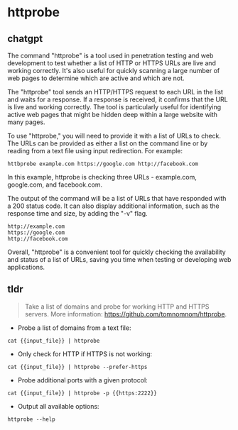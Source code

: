 # httprobe 
## chatgpt 
The command "httprobe" is a tool used in penetration testing and web development to test whether a list of HTTP or HTTPS URLs are live and working correctly. It's also useful for quickly scanning a large number of web pages to determine which are active and which are not.

The "httprobe" tool sends an HTTP/HTTPS request to each URL in the list and waits for a response. If a response is received, it confirms that the URL is live and working correctly. The tool is particularly useful for identifying active web pages that might be hidden deep within a large website with many pages. 

To use "httprobe," you will need to provide it with a list of URLs to check. The URLs can be provided as either a list on the command line or by reading from a text file using input redirection. For example:

```
httbprobe example.com https://google.com http://facebook.com
```

In this example, httprobe is checking three URLs - example.com, google.com, and facebook.com. 

The output of the command will be a list of URLs that have responded with a 200 status code. It can also display additional information, such as the response time and size, by adding the "-v" flag. 

```
http://example.com
https://google.com
http://facebook.com
```

Overall, "httprobe" is a convenient tool for quickly checking the availability and status of a list of URLs, saving you time when testing or developing web applications. 

## tldr 
 
> Take a list of domains and probe for working HTTP and HTTPS servers.
> More information: <https://github.com/tomnomnom/httprobe>.

- Probe a list of domains from a text file:

`cat {{input_file}} | httprobe`

- Only check for HTTP if HTTPS is not working:

`cat {{input_file}} | httprobe --prefer-https`

- Probe additional ports with a given protocol:

`cat {{input_file}} | httprobe -p {{https:2222}}`

- Output all available options:

`httprobe --help`
